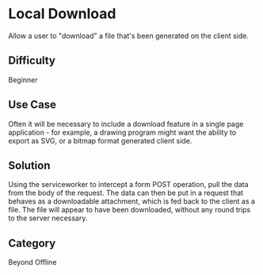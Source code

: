 # Local Download

Allow a user to "download" a file that's been generated on the client side. 

## Difficulty
Beginner

## Use Case
Often it will be necessary to include a download feature in a single page application - for example, a drawing program might want the ability to export as SVG, or a bitmap format generated client side.


## Solution
Using the serviceworker to intercept a form POST operation, pull the data from the body of the request. The data can then be put in a request that behaves as a downloadable attachment, which is fed back to the client as a file. The file will appear to have been downloaded, without any round trips to the server necessary.

## Category
Beyond Offline
